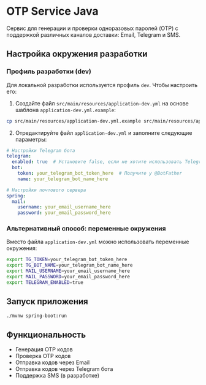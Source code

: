 # OTP Service Java

Сервис для генерации и проверки одноразовых паролей (OTP) с поддержкой различных каналов доставки: Email, Telegram и SMS.

## Настройка окружения разработки

### Профиль разработки (dev)

Для локальной разработки используется профиль `dev`. Чтобы настроить его:

1. Создайте файл `src/main/resources/application-dev.yml` на основе шаблона `application-dev.yml.example`:

```bash
cp src/main/resources/application-dev.yml.example src/main/resources/application-dev.yml
```

2. Отредактируйте файл `application-dev.yml` и заполните следующие параметры:

```yaml
# Настройки Telegram бота
telegram:
  enabled: true  # Установите false, если не хотите использовать Telegram
  bot:
    token: your_telegram_bot_token_here  # Получите у @BotFather
    name: your_telegram_bot_name_here

# Настройки почтового сервера
spring:
  mail:
    username: your_email_username_here
    password: your_email_password_here
```

### Альтернативный способ: переменные окружения

Вместо файла `application-dev.yml` можно использовать переменные окружения:

```bash
export TG_TOKEN=your_telegram_bot_token_here
export TG_BOT_NAME=your_telegram_bot_name_here
export MAIL_USERNAME=your_email_username_here
export MAIL_PASSWORD=your_email_password_here
export TELEGRAM_ENABLED=true
```

## Запуск приложения

```bash
./mvnw spring-boot:run
```

## Функциональность

- Генерация OTP кодов
- Проверка OTP кодов
- Отправка кодов через Email
- Отправка кодов через Telegram бота
- Поддержка SMS (в разработке)
